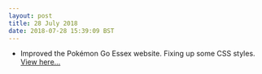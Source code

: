 ```yaml
---
layout: post
title: 28 July 2018 
date: 2018-07-28 15:39:09 BST
---
```

+ Improved the Pokémon Go Essex website. Fixing up some CSS styles. [View here...](https://jackwebdev.github.io/Pokemon-Go-Essex/)
